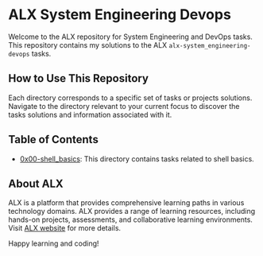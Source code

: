# ALX System Engineering Devops

Welcome to the ALX repository for System Engineering and DevOps tasks. This repository contains my solutions to the ALX `alx-system_engineering-devops` tasks.

## How to Use This Repository

Each directory corresponds to a specific set of tasks or projects solutions. Navigate to the directory relevant to your current focus to discover the tasks solutions and information associated with it.

## Table of Contents

- [0x00-shell_basics](0x00-shell_basics): This directory contains tasks related to shell basics.

## About ALX

ALX is a platform that provides comprehensive learning paths in various technology domains. ALX provides a range of learning resources, including hands-on projects, assessments, and collaborative learning environments. Visit [ALX website](https://www.alxafrica.com/) for more details.

Happy learning and coding!
